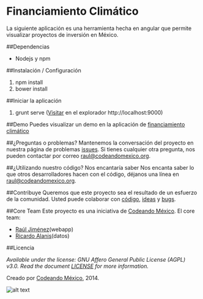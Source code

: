 Financiamiento Climático
========================

La siguiente aplicación es una herramienta hecha en angular que permite visualizar proyectos de inversión en México.

##Dependencias
- Nodejs y npm


##Instalación / Configuración
1. npm install
2. bower install

##Iniciar la aplicación
1. grunt serve ([Visitar](http://localhost:9000) en el explorador http://localhost:9000)

##Demo
Puedes visualizar un demo en la aplicación de [financiamiento climático](https://mapa-financiamiento.herokuapp.com/)

##¿Preguntas o problemas?
Mantenemos la conversación del proyecto en nuestra página de problemas [issues](https://github.com/CodeandoMexico/financiamiento-climatico/issues). Si tienes cualquier otra pregunta, nos pueden contactar por correo <raul@codeandomexico.org>.

##¿Utilizando nuestro código? Nos encantaría saber
Nos encanta saber lo que otros desarrolladores hacen con el código, déjanos una línea en <raul@codeandomexico.org>.

##Contribuye
Queremos que este proyecto sea el resultado de un esfuerzo de la comunidad. Usted puede colaborar con [código](https://github.com/CodeandoMexico/financiamiento-climatico/pulls), [ideas](https://github.com/CodeandoMexico/financiamiento-climatico/issues) y [bugs](https://github.com/CodeandoMexico/financiamiento-climatico/issues).

##Core Team
Este proyecto es una iniciativa de [Codeando México](http://www.codeandomexico.org).
El core team:
- [Raúl Jiménez](https://github.com/jimenezjrs)(webapp)
- [Ricardo Alanis](https://github.com/ricalanis)(datos) 

##Licencia

_Available under the license: GNU Affero General Public License (AGPL) v3.0. Read the document [LICENSE](/LICENSE) for more information._

Creado por [Codeando México](http://www.codeandomexico.org), 2014.

![alt text](http://blog.codeandomexico.org/images/logo.png "Codeando México")
